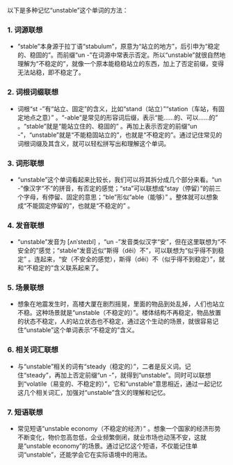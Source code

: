 以下是多种记忆“unstable”这个单词的方法：

### 1. 词源联想
 - “stable”本身源于拉丁语“stabulum”，原意为“站立的地方”，后引申为“稳定的、稳固的”。而前缀“un -”在词源中常表示否定。所以“unstable”就很自然地理解为“不稳定的”，就像一个原本能稳稳站立的东西，加上了否定前缀，变得无法站稳，即不稳定了。

### 2. 词根词缀联想
 - 词根“st -”有“站立、固定”的含义，比如“stand（站立）”“station（车站，有固定地点之意）” 。“-able”是常见的形容词后缀，表示“能……的、可以……的” 。“stable”就是“能站立住的、稳固的” 。再加上表示否定的前缀“un -”，“unstable”就是“不能稳固站立的”，也就是“不稳定的”。通过记住常见的词根词缀及其含义，就可以轻松拼写出和理解这个单词。

### 3. 词形联想
 - “unstable”这个单词看起来比较长，我们可以将其拆分成几个部分来看。“un -”像汉字“不”的拼音，有否定的感觉；“sta”可以联想成“stay（停留）”的前三个字母，有停留、固定的意思；“ble”形似“able（能够）” 。整体就可以想象成“不能固定停留的”，也就是“不稳定的” 。

### 4. 发音联想
 - “unstable”发音为 [ʌnˈsteɪbl] ，“un -”发音类似汉字“安”，但在这里联想为“不安全的”感觉；“stable”发音近似“斯得（děi）不”，可以联想为“似乎得不到稳定” 。连起来，“安（不安全的感觉），斯得（děi）不（似乎得不到稳定）”，就和“不稳定的”含义联系起来了。

### 5. 场景联想
 - 想象在地震发生时，高楼大厦在剧烈摇晃，里面的物品到处乱掉，人们也站立不稳。这种场景就是“unstable（不稳定的）”。楼体结构不再稳定，物品放置的状态不稳定，人的站立状态也不稳定，通过这个生动的场景，就很容易记住“unstable”这个单词表示“不稳定的”含义。

### 6. 相关词汇联想
 - 与“unstable”相关的词有“steady（稳定的）”，二者是反义词。记住“steady”，再加上否定前缀“un -”，就得到“unstable”。同时可以联想到“volatile（易变的、不稳定的）”，它和“unstable”意思相近，通过一起记忆这几个相关词汇，加强对“unstable”含义的理解和记忆。

### 7. 短语联想
 - 常见短语“unstable economy（不稳定的经济）” 。想象一个国家的经济形势不断变化，物价忽高忽低，企业频繁倒闭，就业市场也动荡不安，这就是“unstable economy”的场景。通过记忆这个短语，不仅能记住单词“unstable”，还能学会它在实际语境中的用法。 